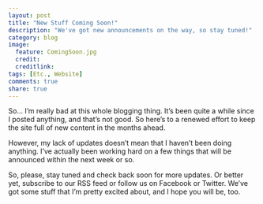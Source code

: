 ```yaml
---
layout: post
title: "New Stuff Coming Soon!"
description: "We've got new announcements on the way, so stay tuned!"
category: blog
image:
  feature: ComingSoon.jpg
  credit: 
  creditlink: 
tags: [Etc., Website]
comments: true
share: true
---
```


So… I’m really bad at this whole blogging thing. It’s been quite a while since I posted anything, and that’s not good. So here’s to a renewed effort to keep the site full of new content in the months ahead.
 
However, my lack of updates doesn’t mean that I haven’t been doing anything. I’ve actually been working hard on a few things that will be announced within the next week or so.
 
So, please, stay tuned and check back soon for more updates. Or better yet, subscribe to our RSS feed or follow us on Facebook or Twitter. We’ve got some stuff that I’m pretty excited about, and I hope you will be, too.